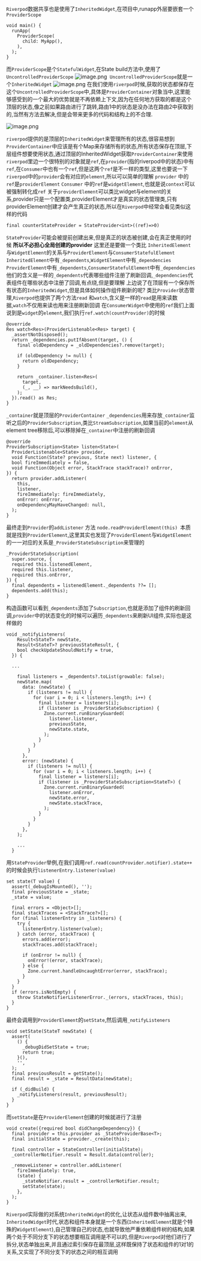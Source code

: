 ```Riverpod```数据共享也是使用了```InheritedWidget```,在项目中,runapp外层要嵌套一个```ProviderScope```
```
void main() {
  runApp(
    ProviderScope(
      child: MyApp(),
    ),
  );
}
```
而```ProviderScope```是个```StatefulWidget```,在State build方法中,使用了```UncontrolledProviderScope```
![image.png](https://upload-images.jianshu.io/upload_images/5976114-3e79f3e2b6ec1fb1.png?imageMogr2/auto-orient/strip%7CimageView2/2/w/1240)```
UncontrolledProviderScope```就是一个```InheritedWidget```
![image.png](https://upload-images.jianshu.io/upload_images/5976114-6494ff2f82543f21.png?imageMogr2/auto-orient/strip%7CimageView2/2/w/1240)
在我们使用```riverpod```时候,获取的状态都保存在这个```UncontrolledProviderScope```中,具体是```ProviderContainer```对象当中,这里能够感受到的一个最大的优势就是不再依赖上下文,因为在任何地方获取的都是这个顶层的状态,像之前如果路由进行了跳转,路由1中的状态是没办法在路由2中获取到的,当然有方法去解决,但是会带来更多的代码和结构上的不合理.

![image.png](https://upload-images.jianshu.io/upload_images/5976114-34cdf106839f9e45.png?imageMogr2/auto-orient/strip%7CimageView2/2/w/1240)

```riverpod```提供的是顶层的```InheritedWidget```来管理所有的状态,很容易想到```ProviderContainer```中应该是有个Map来存储所有的状态,所有状态保存在顶层,下层组件想要使用状态,通过顶层的InheritedWidget获取```ProviderContainer```来使用
```riverpod```里边一个很特别的对象就是```ref```,在```provider```(指的riverpod中的状态)中有```ref```,在```Consumer```中也有一个```ref```,但是这两个```ref```是不一样的类型,这里也要说一下```riverpod```中的```provider```会有对应的```element```,所以可以简单的理解
```provider``` 中的```ref```是```providerElement```
```Consumer``` 中的```ref```是```widgetElement```,也就是说```context```可以被强制转化成```ref```
关于```providerElement```可以类比widget与element的关系,provider只是一个配置类,providerElement才是真实的状态管理类,只有providerElement创建才会产生真正的状态,所以在```Riverpod```中经常会看见类似这样的代码
```
final counterStateProvider = StateProvider<int>((ref)=>0)
```
```StateProvider```可能会被提前创建出来,但是真正的状态被创建,会在真正使用的时候
**所以不必担心全局创建的provider**
这里还是要做一个类比
```InheritedElement```与```WidgetElement```的关系与```ProviderElement```与```ConsumerStatefulElement```
```InheritedElement```中有```_dependents```,```WidgetElement```中有```_dependencies```
```ProviderElement```中有```_dependents```,```ConsumerStatefulElement```中有```_dependencies```
他们的含义是一样的```_dependents```代表哪些组件注册了刷新回调,```_dependencies```代表组件在哪些状态中注册了回调,有点绕,但是要理解
上边说了在顶层有一个保存所有状态的```InheritedWidget```,但是具体如何操作组件刷新的呢?
类比```Provider```状态管理,```Riverpod```也提供了两个方法```read``` 和```watch```,含义是一样的```read```是用来读数据,```watch```不仅用来读也用来注册刷新回调
在```ConsumerWidget```中使用的```ref```我们上面说到是```widget```的```element```,我们执行```ref.watch(countProvider)```的时候
```
@override
Res watch<Res>(ProviderListenable<Res> target) {
  _assertNotDisposed();
  return _dependencies.putIfAbsent(target, () {
    final oldDependency = _oldDependencies?.remove(target);

    if (oldDependency != null) {
      return oldDependency;
    }

    return _container.listen<Res>(
      target,
      (_, __) => markNeedsBuild(),
    );
  }).read() as Res;
}
```
```_container```就是顶层的```ProviderContainer```
```_dependencies```用来存放```_container```监听之后的```ProviderSubscription```,类比```StreamSubscription```,如果当前的```element```从element tree移除后,可以移除掉在```_container```中注册的刷新回调
```
@override
ProviderSubscription<State> listen<State>(
  ProviderListenable<State> provider,
  void Function(State? previous, State next) listener, {
  bool fireImmediately = false,
  void Function(Object error, StackTrace stackTrace)? onError,
}) {
  return provider.addListener(
    this,
    listener,
    fireImmediately: fireImmediately,
    onError: onError,
    onDependencyMayHaveChanged: null,
  );
}
```
最终走到```Provider```的```addListener``` 方法 ```node.readProviderElement(this) ```本质就是找到```ProviderElement```,这里其实也发现了```ProviderElement```与```WidgetElement```的一一对应的关系是```_ProviderStateSubscription```来管理的
```
_ProviderStateSubscription(
  super.source, {
  required this.listenedElement,
  required this.listener,
  required this.onError,
}) {
  final dependents = listenedElement._dependents ??= [];
  dependents.add(this);
}
```
构造函数可以看到```_dependents```添加了```Subscription```,也就是添加了组件的刷新回调,```provider```中的状态变化的时候可以遍历```_dependents```来刷新UI组件,实际也是这样做的
```
void _notifyListeners(
    Result<StateT> newState,
    Result<StateT>? previousStateResult, {
    bool checkUpdateShouldNotify = true,
  }) {
  
  ...
  
    final listeners = _dependents?.toList(growable: false);
    newState.map(
      data: (newState) {
        if (listeners != null) {
          for (var i = 0; i < listeners.length; i++) {
            final listener = listeners[i];
            if (listener is _ProviderStateSubscription) {
              Zone.current.runBinaryGuarded(
                listener.listener,
                previousState,
                newState.state,
              );
            }
          }
        }
      },
      error: (newState) {
        if (listeners != null) {
          for (var i = 0; i < listeners.length; i++) {
            final listener = listeners[i];
            if (listener is _ProviderStateSubscription<StateT>) {
              Zone.current.runBinaryGuarded(
                listener.onError,
                newState.error,
                newState.stackTrace,
              );
            }
          }
        }
      },
    );

    ...
  }
```
用```StateProvider```举例,在我们调用```ref.read(countProvider.notifier).state++``` 的时候会执行```listenerEntry.listener(value) ```
```
set state(T value) {
  assert(_debugIsMounted(), '');
  final previousState = _state;
  _state = value;

  final errors = <Object>[];
  final stackTraces = <StackTrace?>[];
  for (final listenerEntry in _listeners) {
    try {
      listenerEntry.listener(value);
    } catch (error, stackTrace) {
      errors.add(error);
      stackTraces.add(stackTrace);

      if (onError != null) {
        onError!(error, stackTrace);
      } else {
        Zone.current.handleUncaughtError(error, stackTrace);
      }
    }
  }
  if (errors.isNotEmpty) {
    throw StateNotifierListenerError._(errors, stackTraces, this);
  }
}
```
最终会调用到```ProviderElement```的```setState```,然后调用```_notifyListeners```
```
void setState(StateT newState) {
  assert(
    () {
      _debugDidSetState = true;
      return true;
    }(),
    '',
  );
  final previousResult = getState();
  final result = _state = ResultData(newState);

  if (_didBuild) {
    _notifyListeners(result, previousResult);
  }
}
```
而```setState```是在```ProviderElement```创建的时候就进行了注册
```
void create({required bool didChangeDependency}) {
  final provider = this.provider as _StateProviderBase<T>;
  final initialState = provider._create(this);

  final controller = StateController(initialState);
  _controllerNotifier.result = Result.data(controller);

  _removeListener = controller.addListener(
    fireImmediately: true,
    (state) {
      _stateNotifier.result = _controllerNotifier.result;
      setState(state);
    },
  );
}
```
```Riverpod```实际做的对系统```InheritedWidget```的优化,让状态从组件数中抽离出来,
```InheritedWidget```时代,状态和组件本身就是一个东西(```InheritedElement```就是个特殊的```WidgetElement```),自己管理自己的状态,也就导致他严重依赖组件树的结构,如果两个处于不同分支下的状态想要相互调用是不可以的,但是```Riverpod```对他们进行了拆分,状态单独出来,并且通过索引保存在最顶层,这样既保持了状态和组件的1对1的关系,又实现了不同分支下的状态之间的相互调用
